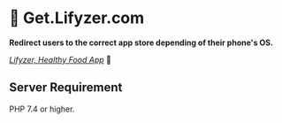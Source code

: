 # 📱 Get.Lifyzer.com 

**Redirect users to the correct app store depending of their phone's OS.**

*[Lifyzer, Healthy Food App](https://get.lifyzer.com)* 🍍


## Server Requirement

PHP 7.4 or higher.
